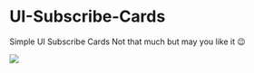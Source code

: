 # UI-Subscribe-Cards
Simple UI Subscribe Cards Not that much but may you like it 😉

<img src="https://cdn.discordapp.com/attachments/781250847820087326/848567787785158656/unknown.png">
